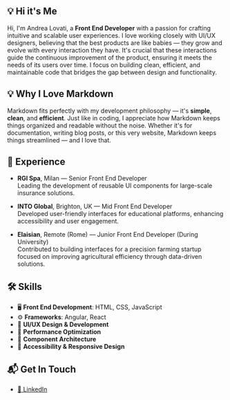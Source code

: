 
## 💡 Hi it's Me

Hi, I'm Andrea Lovati, a **Front End Developer** with a passion for crafting intuitive and scalable user experiences. I love working closely with UI/UX designers, believing that the best products are like babies — 
they grow and evolve with every interaction they have. It's crucial that these interactions guide the continuous improvement of the product, ensuring it meets the needs of its users over time. I focus on building 
clean, efficient, and maintainable code that bridges the gap between design and functionality.

## 💡 Why I Love Markdown
Markdown fits perfectly with my development philosophy — it's **simple**, **clean**, and **efficient**. Just like in coding, I appreciate how Markdown keeps things organized and readable without the noise. Whether 
it's for documentation, writing blog posts, or this very website, Markdown keeps things streamlined — and I love that.

## 💼 Experience
- **RGI Spa**, Milan — Senior Front End Developer  
  Leading the development of reusable UI components for large-scale insurance solutions.
  
- **INTO Global**, Brighton, UK — Mid Front End Developer  
  Developed user-friendly interfaces for educational platforms, enhancing accessibility and user engagement.
  
- **Elaisian**, Remote (Rome) — Junior Front End Developer (During University)  
  Contributed to building interfaces for a precision farming startup focused on improving agricultural efficiency through data-driven solutions.

## 🛠 Skills
- 🖥 **Front End Development**: HTML, CSS, JavaScript
- ⚙️ **Frameworks**: Angular, React
- 🎨 **UI/UX Design & Development**
- 🚀 **Performance Optimization**
- 🧩 **Component Architecture**
- 📱 **Accessibility & Responsive Design**

## 📬 Get In Touch
- [🔗 LinkedIn](www.linkedin.com/in/andrea-l-252a38141)
